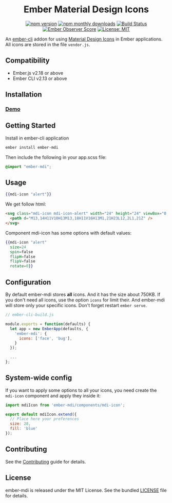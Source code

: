 <h1 align="center">Ember Material Design Icons</h1>

<p align="center">
  <a href="https://www.npmjs.com/package/ember-mdi"><img src="https://img.shields.io/npm/v/ember-mdi.svg?style=flat-square&colorB=44cc11" alt="npm version"></a>
  <a href="https://www.npmjs.com/package/ember-mdi"><img src="https://img.shields.io/npm/dm/ember-mdi.svg?style=flat-square" alt="npm monthly downloads"></a>  
  <a href="https://travis-ci.org/kaermorchen/ember-mdi"><img src="https://img.shields.io/travis/kaermorchen/ember-mdi.svg?style=flat-square" alt="Build Status"></a>
  <a href="https://emberobserver.com/addons/ember-mdi"><img src="https://emberobserver.com/badges/ember-mdi.svg" alt="Ember Observer Score"></a>
  <a href="https://opensource.org/licenses/MIT"><img src="https://img.shields.io/badge/License-MIT-blue.svg?style=flat-square" alt="License: MIT"></a>
</p>

An [ember-cli](http://www.ember-cli.com) addon for using [Material Design Icons](https://materialdesignicons.com/) in Ember applications. All icons are stored in the file `vendor.js`.

Compatibility
------------------------------------------------------------------------------

* Ember.js v2.18 or above
* Ember CLI v2.13 or above

Installation
------------------------------------------------------------------------------

### [Demo](https://kaermorchen.github.io/ember-mdi/)

## Getting Started

Install in ember-cli application

```bash
ember install ember-mdi
```

Then include the following in your app.scss file:

```scss
@import "ember-mdi";
```

## Usage

```mustache
{{mdi-icon "alert"}}
```

We get follow html:

```html
<svg class="mdi-icon mdi-icon-alert" width="24" height="24" viewBox="0 0 24 24" role="img">
  <path d="M13,14H11V10H13M13,18H11V16H13M1,21H23L12,2L1,21Z" />
</svg>
```

Component mdi-icon has some options with default values: 

```mustache
{{mdi-icon "alert" 
  size=24
  spin=false 
  flipH=false 
  flipV=false 
  rotate=0}}
```

## Configuration
By default ember-mdi stores **all** icons. And it has the size about 750KB. If you don't need all icons, use the option `icons` for limit their. And ember-mdi will store only your specific icons. Don't forget restart `ember serve`.

```js
// ember-cli-build.js

module.exports = function(defaults) {
  let app = new EmberApp(defaults, {
    'ember-mdi': {
      icons: ['face', 'bug'],
    }
  });

  ...
};
```

## System-wide config
If you want to apply some options to all your icons, you need create the `mdi-icon` component and apply they inside it:

```js
import mdiIcon from 'ember-mdi/components/mdi-icon';

export default mdiIcon.extend({
  // Place here your preferences
  size: 28,
  fill: 'blue'
});
```

## Contributing
See the [Contributing](CONTRIBUTING.md) guide for details.

## License
ember-mdi is released under the MIT License. See the bundled [LICENSE](LICENSE.md) file for details.
